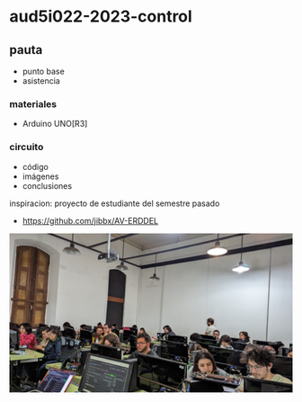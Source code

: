 # aud5i022-2023-control

## pauta

- punto base
- asistencia
### materiales

- Arduino UNO[R3]

### circuito
- código
- imágenes
- conclusiones

inspiracion: proyecto de estudiante del semestre pasado

* https://github.com/jibbx/AV-ERDDEL

![alt](foto.jpg "foto en clases")

